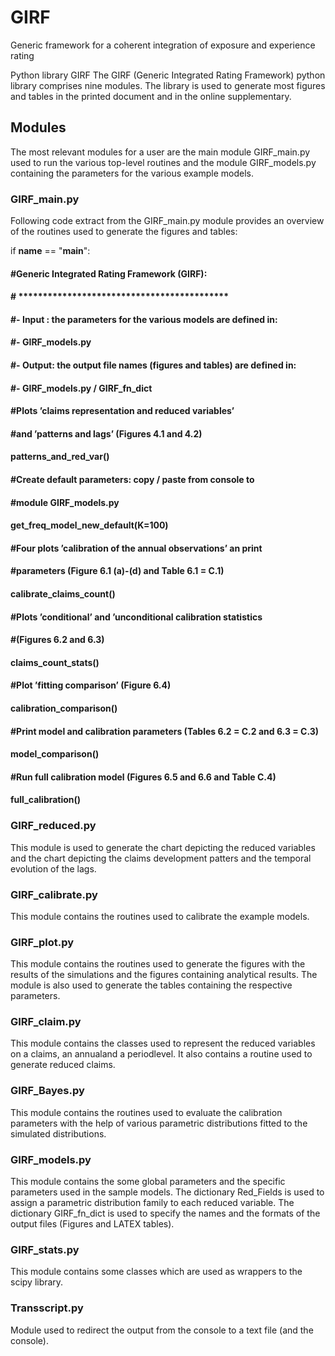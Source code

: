 # GIRF
Generic framework for a coherent integration of exposure and experience rating

Python library GIRF
The GIRF (Generic Integrated Rating Framework) python library comprises nine modules. The library is used to generate most figures
and tables in the printed document and in the online supplementary.

## Modules
The most relevant modules for a user are the main module GIRF_main.py used to run the various
top-level routines and the module GIRF_models.py containing the parameters for the various example
models.

### GIRF_main.py
Following code extract from the GIRF_main.py module provides an overview of the routines used to
generate the figures and tables:

 if __name__ == "__main__":
#### #Generic Integrated Rating Framework (GIRF):
#### # *******************************************
#### #- Input : the parameters for the various models are defined in:
#### #- GIRF_models.py
#### #- Output: the output file names (figures and tables) are defined in:
#### #- GIRF_models.py / GIRF_fn_dict
#### #Plots ’claims representation and reduced variables’
#### #and ’patterns and lags’ (Figures 4.1 and 4.2)
#### patterns_and_red_var()
#### #Create default parameters: copy / paste from console to
#### #module GIRF_models.py
#### get_freq_model_new_default(K=100)
#### #Four plots ’calibration of the annual observations’ an print
#### #parameters (Figure 6.1 (a)-(d) and Table 6.1 = C.1)
#### calibrate_claims_count()
#### #Plots ’conditional’ and ’unconditional calibration statistics
#### #(Figures 6.2 and 6.3)
#### claims_count_stats()
#### #Plot ’fitting comparison’ (Figure 6.4)
#### calibration_comparison()
#### #Print model and calibration parameters (Tables 6.2 = C.2 and 6.3 = C.3)
#### model_comparison()
#### #Run full calibration model (Figures 6.5 and 6.6 and Table C.4)
#### full_calibration()

### GIRF_reduced.py
This module is used to generate the chart depicting the reduced variables and the chart depicting the
claims development patters and the temporal evolution of the lags.

### GIRF_calibrate.py
This module contains the routines used to calibrate the example models.

### GIRF_plot.py
This module contains the routines used to generate the figures with the results of the simulations and
the figures containing analytical results. The module is also used to generate the tables containing the
respective parameters.

### GIRF_claim.py
This module contains the classes used to represent the reduced variables on a claims, an annualand a
periodlevel. It also contains a routine used to generate reduced claims.

### GIRF_Bayes.py
This module contains the routines used to evaluate the calibration parameters with the help of various
parametric distributions fitted to the simulated distributions.

### GIRF_models.py
This module contains the some global parameters and the specific parameters used in the sample models.
The dictionary Red_Fields is used to assign a parametric distribution family to each reduced variable.
The dictionary GIRF_fn_dict is used to specify the names and the formats of the output files (Figures
and LATEX tables).

### GIRF_stats.py
This module contains some classes which are used as wrappers to the scipy library.

### Transscript.py
Module used to redirect the output from the console to a text file (and the console).
